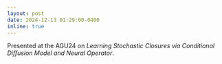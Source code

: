 ```yaml
---
layout: post
date: 2024-12-13 01:29:00-0400
inline: true
---
```

Presented at the AGU24 on *Learning Stochastic Closures via Conditional Diffusion 
Model and Neural Operator*.